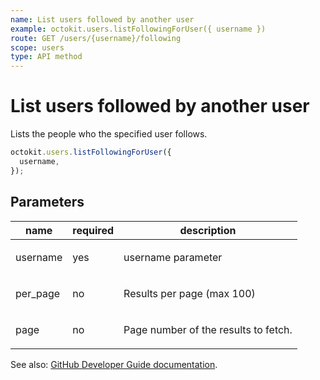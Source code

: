 ```yaml
---
name: List users followed by another user
example: octokit.users.listFollowingForUser({ username })
route: GET /users/{username}/following
scope: users
type: API method
---
```


# List users followed by another user

Lists the people who the specified user follows.

```js
octokit.users.listFollowingForUser({
  username,
});
```

## Parameters

<table>
  <thead>
    <tr>
      <th>name</th>
      <th>required</th>
      <th>description</th>
    </tr>
  </thead>
  <tbody>
    <tr><td>username</td><td>yes</td><td>

username parameter

</td></tr>
<tr><td>per_page</td><td>no</td><td>

Results per page (max 100)

</td></tr>
<tr><td>page</td><td>no</td><td>

Page number of the results to fetch.

</td></tr>
  </tbody>
</table>

See also: [GitHub Developer Guide documentation](https://developer.github.com/v3/users/followers/#list-users-followed-by-another-user).
